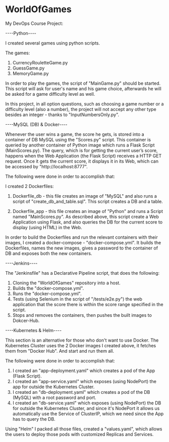 # WorldOfGames
My DevOps Course Project:

----Python----

I created several games using python scripts.

The games:
1. CurrencyRouletteGame.py
2. GuessGame.py
3. MemoryGame.py

In order to play the games, the script of "MainGame.py" should be started.
This script will ask for user's name and his game choice, afterwards he will be asked for a game difficulty level as well.

In this project, in all option questions, such as choosing a game number or a difficulty level (also a number), the project will not accept any other type besides an integer - thanks to "InputNumbersOnly.py".




----MySQL (DB) & Docker----

Whenever the user wins a game, the score he gets, is stored into a container of DB MySQL using the "Scores.py" script.
This container is queried by another container of Python image which runs a Flask Script (MainScores.py). The query, which is for getting the current user’s score, happens when the Web Application (the Flask Script) receives a HTTP GET request. Once it gets the current score, it displays it in its Web, which can be accessed by "http://localhost:8777".


The following were done in order to accomplish that:

I created 2 Dockerfiles:

1. Dockerfile_db - this file creates an image of "MySQL" and also runs a script of "create_db_and_table.sql".
This script creates a DB and a table.

2. Dockerfile_app - this file creates an image of "Python" and runs a Script named "MainScores.py".
As described above, this script create a Web Application using Flask, and also queries the DB for the current score to display (using HTML) in the Web.


In order to build the Dockerfiles and run the relevant containers with their images, I created a docker-compose - "docker-compose.yml".
It builds the Dockerfiles, names the new images, gives a password to the container of DB and exposes both the new containers.




----Jenkins----

The "Jenkinsfile" has a Declarative Pipeline script, that does the following:

1. Cloning the "WorldOfGames" repository into a host.
2. Builds the "docker-compose.yml".
3. Runs the "docker-compose.yml".
4. Tests (using Selenium in the script of "/tests/e2e.py") the web application that the score there is within the score range specified in the script.
5. Stops and removes the containers, then pushes the built images to Dokcer-Hub.




----Kubernetes & Helm----

 This section is an alternative for those who don't want to use Docker.
 The Kubernetes Cluster uses the 2 Docker images I created above, it fetches them from "Docker Hub".
 And start and run them all. 
 
The following were done in order to accomplish that:

1. I created an "app-deployment.yaml" which creates a pod of the App (Flask Script).
2. I created an "app-service.yaml" which exposes (using NodePort) the app for outside the Kubernetes Cluster.
3. I created an "db-deployment.yaml" which creates a pod of the DB (MySQL) with a root password and port.
4. I created an "db-service.yaml" which exposes (using NodePort) the DB for outside the Kubernetes Cluster, and since it's NodePort it      allows us automatically use the Service of ClusterIP, which we need since the App has to query the DB.

Using "Helm" I packed all those files, created a "values.yaml", which allows the users to deploy those pods with customized Replicas and Services.
